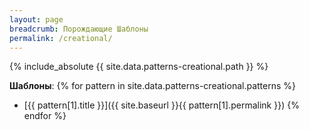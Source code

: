 ```yaml
---
layout: page
breadcrumb: Порождающие Шаблоны
permalink: /creational/
---
```


{% include_absolute {{ site.data.patterns-creational.path }} %}

**Шаблоны**:
{% for pattern in site.data.patterns-creational.patterns %}
* [{{ pattern[1].title }}]({{ site.baseurl }}{{ pattern[1].permalink }})
{% endfor %}
